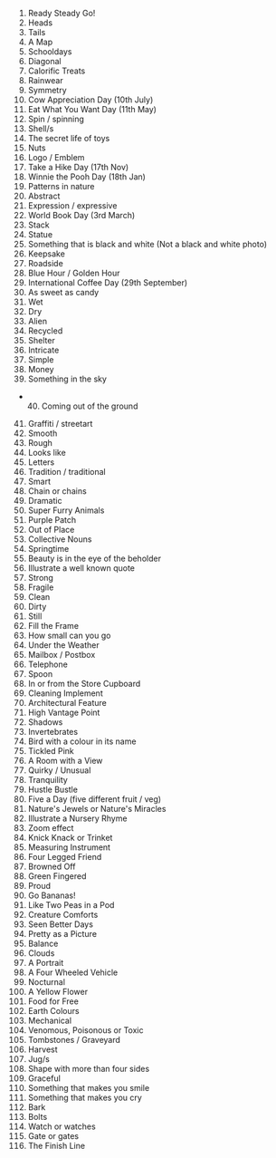 1. Ready Steady Go!
2. Heads
3. Tails
4. A Map
5. Schooldays
6. Diagonal
7. Calorific Treats
8. Rainwear
9. Symmetry
10. Cow Appreciation Day (10th July)
11. Eat What You Want Day (11th May)
12. Spin / spinning
13. Shell/s
14. The secret life of toys
15. Nuts
16. Logo / Emblem
17. Take a Hike Day (17th Nov)
18. Winnie the Pooh Day (18th Jan)
19. Patterns in nature
20. Abstract
21. Expression / expressive
22. World Book Day (3rd March)
23. Stack
24. Statue
25. Something that is black and white (Not a black and white photo)
26. Keepsake
27. Roadside
28. Blue Hour / Golden Hour
29. International Coffee Day (29th September)
30. As sweet as candy
31. Wet
32. Dry
33. Alien
34. Recycled
35. Shelter
36. Intricate
37. Simple
38. Money
39. Something in the sky
* 40. Coming out of the ground
41. Graffiti / streetart
42. Smooth
43. Rough
44. Looks like
45. Letters
46. Tradition / traditional
47. Smart
48. Chain or chains
49. Dramatic
50. Super Furry Animals
51. Purple Patch
52. Out of Place
53. Collective Nouns
54. Springtime
55. Beauty is in the eye of the beholder
56. Illustrate a well known quote
57. Strong
58. Fragile
59. Clean
60. Dirty
61. Still
62. Fill the Frame
63. How small can you go
64. Under the Weather
65. Mailbox / Postbox
66. Telephone
67. Spoon
68. In or from the Store Cupboard
69. Cleaning Implement
70. Architectural Feature
71. High Vantage Point
72. Shadows
73. Invertebrates
74. Bird with a colour in its name
75. Tickled Pink
76. A Room with a View
77. Quirky / Unusual
78. Tranquility
79. Hustle Bustle
80. Five a Day (five different fruit / veg)
81. Nature's Jewels or Nature's Miracles
82. Illustrate a Nursery Rhyme
83. Zoom effect
84. Knick Knack or Trinket
85. Measuring Instrument
86. Four Legged Friend
87. Browned Off
88. Green Fingered
89. Proud
90. Go Bananas!
91. Like Two Peas in a Pod
92. Creature Comforts
93. Seen Better Days
94. Pretty as a Picture
95. Balance
96. Clouds
97. A Portrait
98. A Four Wheeled Vehicle
99. Nocturnal
100. A Yellow Flower
101. Food for Free
102. Earth Colours
103. Mechanical
104. Venomous, Poisonous or Toxic
105. Tombstones / Graveyard
106. Harvest
107. Jug/s
108. Shape with more than four sides
109. Graceful
110. Something that makes you smile
111. Something that makes you cry
112. Bark
113. Bolts
114. Watch or watches
115. Gate or gates
116. The Finish Line

